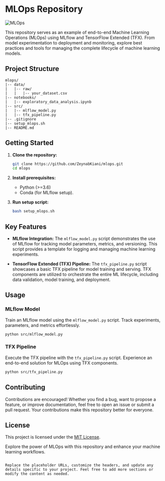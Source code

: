 
# MLOps Repository

![MLOps](https://your-image-url.com/mlops_image.png)

This repository serves as an example of end-to-end Machine Learning Operations (MLOps) using MLflow and TensorFlow Extended (TFX). From model experimentation to deployment and monitoring, explore best practices and tools for managing the complete lifecycle of machine learning models.

## Project Structure

```
mlops/
|-- data/
|   |-- raw/
|   |   |-- your_dataset.csv
|-- notebooks/
|   |-- exploratory_data_analysis.ipynb
|-- src/
|   |-- mlflow_model.py
|   |-- tfx_pipeline.py
|-- .gitignore
|-- setup_mlops.sh
|-- README.md
```

## Getting Started

1. **Clone the repository:**
   ```bash
   git clone https://github.com/ZeynabKiani/mlops.git
   cd mlops
   ```

2. **Install prerequisites:**
   - Python (>=3.6)
   - Conda (for MLflow setup).

3. **Run setup script:**
   ```bash
   bash setup_mlops.sh
   ```

## Key Features

- **MLflow Integration:** The `mlflow_model.py` script demonstrates the use of MLflow for tracking model parameters, metrics, and versioning. This script provides a template for logging and managing machine learning experiments.

- **TensorFlow Extended (TFX) Pipeline:** The `tfx_pipeline.py` script showcases a basic TFX pipeline for model training and serving. TFX components are utilized to orchestrate the entire ML lifecycle, including data validation, model training, and deployment.

## Usage

### MLflow Model

Train an MLflow model using the `mlflow_model.py` script. Track experiments, parameters, and metrics effortlessly.

```bash
python src/mlflow_model.py
```

### TFX Pipeline

Execute the TFX pipeline with the `tfx_pipeline.py` script. Experience an end-to-end solution for MLOps using TFX components.

```bash
python src/tfx_pipeline.py
```

## Contributing

Contributions are encouraged! Whether you find a bug, want to propose a feature, or improve documentation, feel free to open an issue or submit a pull request. Your contributions make this repository better for everyone.

## License

This project is licensed under the [MIT License](LICENSE).

Explore the power of MLOps with this repository and enhance your machine learning workflows.
```

Replace the placeholder URLs, customize the headers, and update any details specific to your project. Feel free to add more sections or modify the content as needed.
